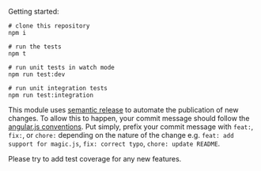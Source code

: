 Getting started:

```
# clone this repository
npm i

# run the tests
npm t

# run unit tests in watch mode
npm run test:dev

# run unit integration tests
npm run test:integration
```

This module uses [semantic release](https://github.com/semantic-release/semantic-release) to automate the publication of new changes. To allow this to happen, your commit message should follow the [angular.js conventions](https://docs.google.com/document/d/1QrDFcIiPjSLDn3EL15IJygNPiHORgU1_OOAqWjiDU5Y/edit). Put simply, prefix your commit message with `feat:`, `fix:`, or `chore:` depending on the nature of the change e.g. `feat: add support for magic.js`, `fix: correct typo`, `chore: update README`.

Please try to add test coverage for any new features.
